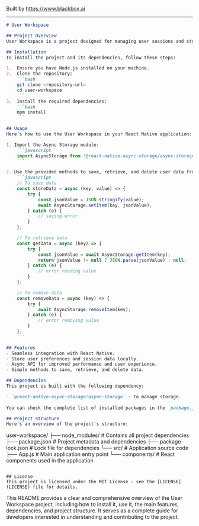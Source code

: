 
Built by https://www.blackbox.ai

---

```markdown
# User Workspace

## Project Overview
User Workspace is a project designed for managing user sessions and storing data in a React Native application. It leverages the power of asynchronous storage through the `@react-native-async-storage/async-storage` library, providing a simple yet effective way to handle user-related data.

## Installation
To install the project and its dependencies, follow these steps:

1.  Ensure you have Node.js installed on your machine.
2.  Clone the repository:
    ```bash
    git clone <repository-url>
    cd user-workspace
    ```
3.  Install the required dependencies:
    ```bash
    npm install
    ```

## Usage
Here’s how to use the User Workspace in your React Native application:

1. Import the Async Storage module:
    ```javascript
    import AsyncStorage from '@react-native-async-storage/async-storage';
    ```

2. Use the provided methods to save, retrieve, and delete user data from storage:
    ```javascript
    // To save data
    const storeData = async (key, value) => {
        try {
            const jsonValue = JSON.stringify(value);
            await AsyncStorage.setItem(key, jsonValue);
        } catch (e) {
            // saving error
        }
    };

    // To retrieve data
    const getData = async (key) => {
        try {
            const jsonValue = await AsyncStorage.getItem(key);
            return jsonValue != null ? JSON.parse(jsonValue) : null;
        } catch (e) {
            // error reading value
        }
    };

    // To remove data
    const removeData = async (key) => {
        try {
            await AsyncStorage.removeItem(key);
        } catch (e) {
            // error removing value
        }
    };
    ```

## Features
- Seamless integration with React Native.
- Store user preferences and session data locally.
- Async API for improved performance and user experience.
- Simple methods to save, retrieve, and delete data.

## Dependencies
This project is built with the following dependency:

- `@react-native-async-storage/async-storage` - To manage storage.
  
You can check the complete list of installed packages in the `package.json` and `package-lock.json` files.

## Project Structure
Here's an overview of the project's structure:

```
user-workspace/
├── node_modules/               # Contains all project dependencies
├── package.json                # Project metadata and dependencies
├── package-lock.json           # Lock file for dependencies
└── src/                        # Application source code
    ├── App.js                  # Main application entry point
    └── components/             # React components used in the application
```

## License
This project is licensed under the MIT License - see the [LICENSE](LICENSE) file for details.
```

This README provides a clear and comprehensive overview of the User Workspace project, including how to install it, use it, the main features, dependencies, and project structure. It serves as a complete guide for developers interested in understanding and contributing to the project.